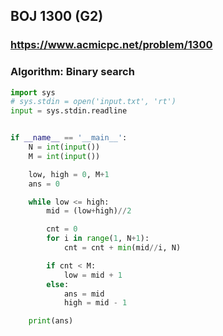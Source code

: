 ## BOJ 1300 (G2)

### https://www.acmicpc.net/problem/1300

### Algorithm: Binary search

```python
import sys
# sys.stdin = open('input.txt', 'rt')
input = sys.stdin.readline


if __name__ == '__main__':
    N = int(input())
    M = int(input())

    low, high = 0, M+1
    ans = 0

    while low <= high:
        mid = (low+high)//2

        cnt = 0
        for i in range(1, N+1):
            cnt = cnt + min(mid//i, N)

        if cnt < M:
            low = mid + 1
        else:
            ans = mid
            high = mid - 1

    print(ans)
```
